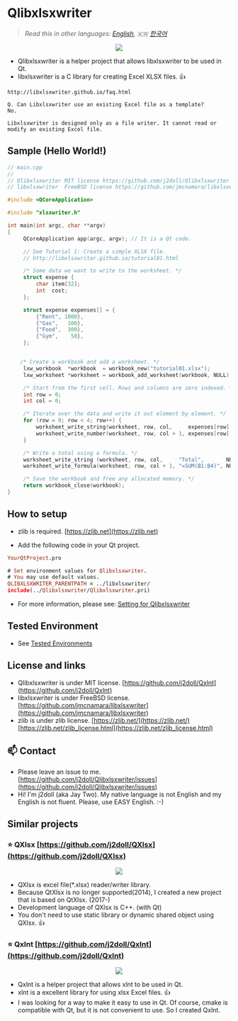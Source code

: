 # Qlibxlsxwriter

> *Read this in other languages: [English](README.md), :kr: [한국어](README.ko.md)*

<p align="center"><img src="https://github.com/j2doll/Qlibxlsxwriter/raw/master/markdown.data/logo.png"></p>

- Qlibxlsxwriter is a helper project that allows libxlsxwriter to be used in Qt.
- libxlsxwriter is a C library for creating Excel XLSX files. :+1:
```
http://libxlsxwriter.github.io/faq.html

Q. Can Libxlsxwriter use an existing Excel file as a template?
No.

Libxlsxwriter is designed only as a file writer. It cannot read or modify an existing Excel file.
```

## Sample (Hello World!)

```cpp
// main.cpp
//
// Qlibxlsxwriter MIT license https://github.com/j2doll/Qlibxlsxwriter
// libxlsxwriter  FreeBSD license https://github.com/jmcnamara/libxlsxwriter

#include <QCoreApplication>

#include "xlsxwriter.h"

int main(int argc, char **argv)
{
     QCoreApplication app(argc, argv); // It is a Qt code.

     // See Tutorial 1: Create a simple XLSX file.
     // http://libxlsxwriter.github.io/tutorial01.html

     /* Some data we want to write to the worksheet. */
     struct expense {
         char item[32];
         int  cost;
     };

     struct expense expenses[] = {
         {"Rent", 1000},
         {"Gas",   100},
         {"Food",  300},
         {"Gym",    50},
     };


    /* Create a workbook and add a worksheet. */
     lxw_workbook  *workbook  = workbook_new("tutorial01.xlsx");
     lxw_worksheet *worksheet = workbook_add_worksheet(workbook, NULL);

     /* Start from the first cell. Rows and columns are zero indexed. */
     int row = 0;
     int col = 0;

     /* Iterate over the data and write it out element by element. */
     for (row = 0; row < 4; row++) {
         worksheet_write_string(worksheet, row, col,     expenses[row].item, NULL);
         worksheet_write_number(worksheet, row, col + 1, expenses[row].cost, NULL);
     }

     /* Write a total using a formula. */
     worksheet_write_string (worksheet, row, col,     "Total",       NULL);
     worksheet_write_formula(worksheet, row, col + 1, "=SUM(B1:B4)", NULL);

     /* Save the workbook and free any allocated memory. */
     return workbook_close(workbook);
}
```

## How to setup

- zlib is required. [https://zlib.net](https://zlib.net)

- Add the following code in your Qt project.

```pro
YourQtProject.pro

# Set environment values for Qlibxlsxwriter. 
# You may use default values.
QLIBXLSXWRITER_PARENTPATH = ../libxlsxwriter/
include(../Qlibxlsxwriter/Qlibxlsxwriter.pri)
```

- For more information, please see: [Setting for Qlibxlsxwriter](Setting.md)

## Tested Environment
- See [Tested Environments](TestEnv.md)

## License and links
- Qlibxlsxwriter is under MIT license. [https://github.com/j2doll/Qxlnt](https://github.com/j2doll/Qxlnt)
- libxlsxwriter is under FreeBSD license. [https://github.com/jmcnamara/libxlsxwriter](https://github.com/jmcnamara/libxlsxwriter)
- zlib is under zlib license. [https://zlib.net/](https://zlib.net/) [https://zlib.net/zlib_license.html](https://zlib.net/zlib_license.html)

## :mailbox: Contact
- Please leave an issue to me. [https://github.com/j2doll/Qlibxlsxwriter/issues](https://github.com/j2doll/Qlibxlsxwriter/issues)
- Hi! I'm j2doll (aka Jay Two). My native language is not English and my English is not fluent. Please, use EASY English. :-)

## Similar projects

### :star: <b>QXlsx</b> [https://github.com/j2doll/QXlsx](https://github.com/j2doll/QXlsx)

<p align="center"><img src="https://github.com/j2doll/QXlsx/raw/master/markdown.data/QXlsx2.jpg"></p>

- QXlsx is excel file(*.xlsx) reader/writer library.
- Because QtXlsx is no longer supported(2014), I created a new project that is based on QtXlsx. (2017-)
- Development language of QXlsx is C++. (with Qt)
- You don't need to use static library or dynamic shared object using QXlsx. :+1:

### :star: <b>Qxlnt</b> [https://github.com/j2doll/Qxlnt](https://github.com/j2doll/Qxlnt)

<p align="center"><img src="https://github.com/j2doll/Qxlnt/raw/master/markdown-data/Concept-QXlnt.jpg"></p>

- Qxlnt is a helper project that allows xlnt to be used in Qt.
- xlnt is a excellent library for using xlsx Excel files. :+1:
- I was looking for a way to make it easy to use in Qt. Of course, cmake is compatible with Qt, but it is not convenient to use. So I created Qxlnt.
